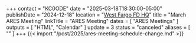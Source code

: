 +++
contact = "KC0ODE"
date = "2025-03-18T18:30:00-05:00"
publishDate = "2024-12-18"
location = "[West Fargo FD HQ](/places/west-fargo-fire-department-headquarters/)"
title = "March ARES Meeting"
linkTitle = "ARES Meeting"
dates = [ "ARES Meetings" ]
outputs = [ "HTML", "Calendar" ]
update = 3
status = "canceled"
aliases = [ "" ]
+++
{{< import "/post/2025/ares-meeting-schedule-change.md" >}}
